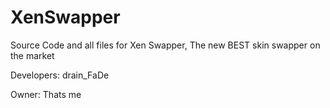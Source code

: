 # XenSwapper

Source Code and all files for Xen Swapper, The new BEST skin swapper on the market

Developers: drain_FaDe

Owner: Thats me
